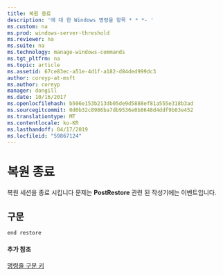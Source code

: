 ```yaml
---
title: 복원 종료
description: '에 대 한 Windows 명령을 항목 * * *- '
ms.custom: na
ms.prod: windows-server-threshold
ms.reviewer: na
ms.suite: na
ms.technology: manage-windows-commands
ms.tgt_pltfrm: na
ms.topic: article
ms.assetid: 67ce83ec-a51e-4d1f-a182-d84ded999dc3
author: coreyp-at-msft
ms.author: coreyp
manager: dongill
ms.date: 10/16/2017
ms.openlocfilehash: b506e153b213db05de9d5888ef81a555e318b3ad
ms.sourcegitcommit: 0d0b32c8986ba7db9536e0b8648d4ddf9b03e452
ms.translationtype: MT
ms.contentlocale: ko-KR
ms.lasthandoff: 04/17/2019
ms.locfileid: "59867124"
---
```

# <a name="end-restore"></a>복원 종료



복원 세션을 종료 시킵니다 문제는 **PostRestore** 관련 된 작성기에는 이벤트입니다.

## <a name="syntax"></a>구문

```
end restore
```

#### <a name="additional-references"></a>추가 참조

[명령줄 구문 키](command-line-syntax-key.md)